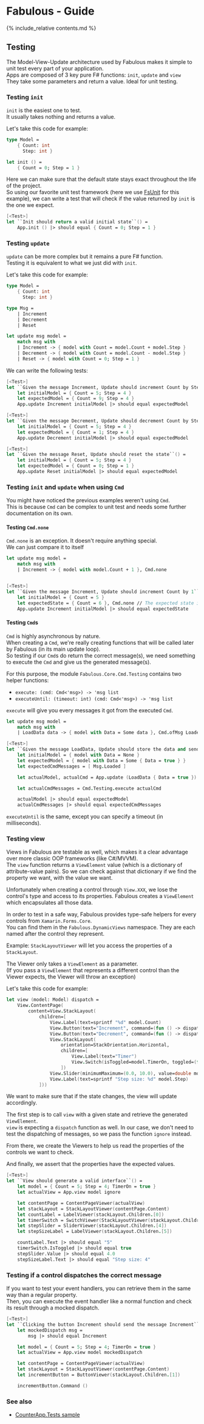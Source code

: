 Fabulous - Guide
=======

{% include_relative contents.md %}

Testing
------

The Model-View-Update architecture used by Fabulous makes it simple to unit test every part of your application.  
Apps are composed of 3 key pure F# functions: `init`, `update` and `view`  
They take some parameters and return a value. Ideal for unit testing.

### Testing `init`

`init` is the easiest one to test.  
It usually takes nothing and returns a value.

Let's take this code for example:

```fsharp
type Model =
    { Count: int
      Step: int }

let init () =
    { Count = 0; Step = 1 }
```

Here we can make sure that the default state stays exact throughout the life of the project.  
So using our favorite unit test framework (here we use [FsUnit](https://fsprojects.github.io/FsUnit/) for this example), we can write a test that will check if the value returned by `init` is the one we expect.

```fsharp
[<Test>]
let ``Init should return a valid initial state``() =
    App.init () |> should equal { Count = 0; Step = 1 }
```

### Testing `update`

`update` can be more complex but it remains a pure F# function.  
Testing it is equivalent to what we just did with `init`.

Let's take this code for example:

```fsharp
type Model =
    { Count: int
      Step: int }

type Msg =
    | Increment
    | Decrement
    | Reset 

let update msg model =
    match msg with
    | Increment -> { model with Count = model.Count + model.Step }
    | Decrement -> { model with Count = model.Count - model.Step }
    | Reset -> { model with Count = 0; Step = 1 }
```

We can write the following tests:

```fsharp
[<Test>]
let ``Given the message Increment, Update should increment Count by Step``() =
    let initialModel = { Count = 5; Step = 4 }
    let expectedModel = { Count = 9; Step = 4 }
    App.update Increment initialModel |> should equal expectedModel

[<Test>]
let ``Given the message Decrement, Update should decrement Count by Step``() =
    let initialModel = { Count = 5; Step = 4 }
    let expectedModel = { Count = 1; Step = 4 }
    App.update Decrement initialModel |> should equal expectedModel

[<Test>]
let ``Given the message Reset, Update should reset the state``() =
    let initialModel = { Count = 5; Step = 4 }
    let expectedModel = { Count = 0; Step = 1 }
    App.update Reset initialModel |> should equal expectedModel
```

### Testing `init` and `update` when using `Cmd`

You might have noticed the previous examples weren't using `Cmd`.  
This is because `Cmd` can be complex to unit test and needs some further documentation on its own.

#### Testing `Cmd.none`

`Cmd.none` is an exception. It doesn't require anything special.  
We can just compare it to itself

```fsharp
let update msg model =
    match msg with
    | Increment -> { model with model.Count + 1 }, Cmd.none


[<Test>]
let ``Given the message Increment, Update should increment Count by 1``() =
    let initialModel = { Count = 5 }
    let expectedState = { Count = 6 }, Cmd.none // The expected state is a tuple of the model and a Cmd
    App.update Increment initialModel |> should equal expectedState
```

#### Testing `Cmd`s

`Cmd` is highly asynchronous by nature.  
When creating a `Cmd`, we're really creating functions that will be called later by Fabulous (in its main update loop).  
So testing if our `Cmd`s do return the correct message(s), we need something to execute the `Cmd` and give us the generated message(s).

For this purpose, the module `Fabulous.Core.Cmd.Testing` contains two helper functions:
- `execute: (cmd: Cmd<'msg>) -> 'msg list`
- `executeUntil: (timeout: int) (cmd: Cmd<'msg>) -> 'msg list`

`execute` will give you every messages it got from the executed `Cmd`.

```fsharp
let update msg model =
    match msg with
    | LoadData data -> { model with Data = Some data }, Cmd.ofMsg Loaded

[<Test>]
let ``Given the message LoadData, Update should store the data and send a new message Loaded``() =
    let initialModel = { model with Data = None }
    let expectedModel = { model with Data = Some { Data = true } }
    let expectedCmdMessages = [ Msg.Loaded ]

    let actualModel, actualCmd = App.update (LoadData { Data = true }) initialModel

    let actualCmdMessages = Cmd.Testing.execute actualCmd

    actualModel |> should equal expectedModel
    actualCmdMessages |> should equal expectedCmdMessages
```

`executeUntil` is the same, except you can specify a timeout (in milliseconds).

### Testing view

Views in Fabulous are testable as well, which makes it a clear advantage over more classic OOP frameworks (like C#/MVVM).  
The `view` function returns a `ViewElement` value (which is a dictionary of attribute-value pairs). So we can check against that dictionary if we find the property we want, with the value we want.

Unfortunately when creating a control through `View.XXX`, we lose the control's type and access to its properties. Fabulous creates a `ViewElement` which encapsulates all those data.  

In order to test in a safe way, Fabulous provides type-safe helpers for every controls from `Xamarin.Forms.Core`.  
You can find them in the `Fabulous.DynamicViews` namespace. They are each named after the control they represent.

Example: `StackLayoutViewer` will let you access the properties of a `StackLayout`.  

The Viewer only takes a `ViewElement` as a parameter.  
(If you pass a `ViewElement` that represents a different control than the Viewer expects, the Viewer will throw an exception)

Let's take this code for example:
```fsharp
let view (model: Model) dispatch =  
    View.ContentPage(
        content=View.StackLayout(
            children=[ 
                View.Label(text=sprintf "%d" model.Count)
                View.Button(text="Increment", command=(fun () -> dispatch Increment))
                View.Button(text="Decrement", command=(fun () -> dispatch Decrement)) 
                View.StackLayout(
                    orientation=StackOrientation.Horizontal, 
                    children=[
                        View.Label(text="Timer")
                        View.Switch(isToggled=model.TimerOn, toggled=(fun on -> dispatch (TimerToggled on.Value)))
                    ])
                View.Slider(minimumMaximum=(0.0, 10.0), value=double model.Step, valueChanged=(fun args -> dispatch (SetStep (int args.NewValue))))
                View.Label(text=sprintf "Step size: %d" model.Step)
            ]))   
```

We want to make sure that if the state changes, the view will update accordingly.

The first step is to call `view` with a given state and retrieve the generated `ViewElement`.  
`view` is expecting a `dispatch` function as well. In our case, we don't need to test the dispatching of messages, so we pass the function `ignore` instead.

From there, we create the Viewers to help us read the properties of the controls we want to check.

And finally, we assert that the properties have the expected values.

```fsharp
[<Test>]
let ``View should generate a valid interface``() =
    let model = { Count = 5; Step = 4; TimerOn = true }
    let actualView = App.view model ignore

    let contentPage = ContentPageViewer(actualView)
    let stackLayout = StackLayoutViewer(contentPage.Content)
    let countLabel = LabelViewer(stackLayout.Children.[0])
    let timerSwitch = SwitchViewer(StackLayoutViewer(stackLayout.Children.[3]).Children.[1])
    let stepSlider = SliderViewer(stackLayout.Children.[4])
    let stepSizeLabel = LabelViewer(stackLayout.Children.[5])

    countLabel.Text |> should equal "5"
    timerSwitch.IsToggled |> should equal true
    stepSlider.Value |> should equal 4.0
    stepSizeLabel.Text |> should equal "Step size: 4"
```

### Testing if a control dispatches the correct message

If you want to test your event handlers, you can retrieve them in the same way than a regular property.  
Then, you can execute the event handler like a normal function and check its result through a mocked dispatch.

```fsharp
[<Test>]
let ``Clicking the button Increment should send the message Increment``() =
    let mockedDispatch msg =
        msg |> should equal Increment

    let model = { Count = 5; Step = 4; TimerOn = true }
    let actualView = App.view model mockedDispatch

    let contentPage = ContentPageViewer(actualView)
    let stackLayout = StackLayoutViewer(contentPage.Content)
    let incrementButton = ButtonViewer(stackLayout.Children.[1])

    incrementButton.Command ()
```


### See also
- [CounterApp.Tests sample](https://github.com/fsprojects/Fabulous/tree/master/samples/CounterApp/CounterApp.Tests)